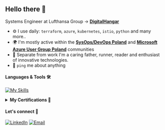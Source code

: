 ## Hello there 👋

Systems Engineer at Lufthansa Group -> [**DigitalHangar**](http://digitalhangar.aero)<br>

- ⚙️ I use daily: `terraform`, `azure`, `kubernetes`, `istio`, `python` and many more..
- 🌍 I'm mostly active within the [**SysOps/DevOps Poland**](https://www.sysopspolska.pl) and [**Microsoft Azure User Group Poland**](https://www.meetup.com/pl-PL/microsoft-azure-users-group-poland/) communities
- 🏃 Separate from work I'm a caring father, runner, reader and enthusiast of innovative technologies.
- 💬 `ping` me about anything


#### Languages & Tools 🛠

[![My Skills](https://skillicons.dev/icons?i=terraform,azure,kubernetes,git,py,go,linux,bash,elasticsearch,cloudflare)](https://skillicons.dev)


<details>
    <summary><b>My Certifications 💯</b></summary>
  <p>
    <a href="https://learn.microsoft.com/api/credentials/share/en-us/BORECKIMIKOLAJ-6994/5706983D76D382EA?sharingId=D9D288E5A9AF06BA">
        <img src="certifications/az-104.png" alt="AZ-104" width="90">
    </a>
    <a href="https://learn.microsoft.com/api/credentials/share/en-us/BORECKIMIKOLAJ-6994/36A494E64272B34B?sharingId=D9D288E5A9AF06BA">
        <img src="certifications/az-305.png" alt="AZ-305" width="90">
    </a>
    <a href="https://learn.microsoft.com/api/credentials/share/en-us/BORECKIMIKOLAJ-6994/F0F842A5AC2A8444?sharingId=D9D288E5A9AF06BA">
        <img src="certifications/az-400.png" alt="AZ-400" width="90">
    </a>
    <a href="https://www.credly.com/badges/745a5163-0b3b-4f57-9232-60daab50e367/public_url">
        <img src="certifications/cka.png" alt="CKA" width="90">
    </a>
    <a href="https://www.credly.com/badges/68689ef2-25ff-460c-8985-a9e9de145ace/public_url">
        <img src="certifications/cks.png" alt="CKS" width="90">
    </a>
    <a href="https://www.credly.com/badges/c5215e97-b125-412a-8926-e263e62b2cbc/public_url">
        <img src="certifications/tf.png" alt="Terraform" width="90">
    </a>
    <a href="https://www.credly.com/badges/ecb8367e-5c84-4810-bf75-bf304fea7fe5/public_url">
        <img src="certifications/lfcs.png" alt="LFCS" width="90">
    </a>
  </p>
</details>


#### Let's connect 🤝

[![LinkedIn](https://img.shields.io/badge/LinkedIn-blue?style=for-the-badge&logo=Linkedin&logoColor=white)](https://www.linkedin.com/in/mikolajborecki/)
[![Email](https://img.shields.io/badge/Email-D14836?style=for-the-badge&logo=Gmail&logoColor=white)](mailto:mikolaj.borecki1@gmail.com)
